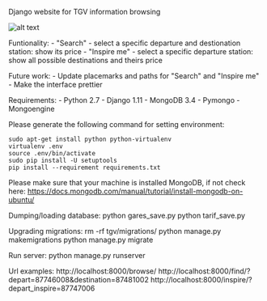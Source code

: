 Django website for TGV information browsing

![alt text](/tgv_web/rsc/browse.png)

Funtionality:
    - "Search" - select a specific departure and destionation station: show its price
    - "Inspire me" - select a specific departure station: show all possible destinations and theirs price

Future work:
    - Update placemarks and paths for "Search" and "Inspire me" 
    - Make the interface prettier

Requirements:
    - Python 2.7
    - Django 1.11
    - MongoDB 3.4
    - Pymongo
    - Mongoengine

Please generate the following command for setting environment:

    sudo apt-get install python python-virtualenv
    virtualenv .env
    source .env/bin/activate
    sudo pip install -U setuptools
    pip install --requirement requirements.txt

Please make sure that your machine is installed MongoDB, if not check here:
    https://docs.mongodb.com/manual/tutorial/install-mongodb-on-ubuntu/
 
Dumping/loading database:
    python gares_save.py
    python tarif_save.py

Upgrading migrations:
    rm -rf tgv/migrations/
    python manage.py makemigrations
    python manage.py migrate

Run server:
    python manage.py runserver

Url examples:
    http://localhost:8000/browse/
    http://localhost:8000/find/?depart=87746008&destination=87481002
    http://localhost:8000/inspire/?depart_inspire=87747006

